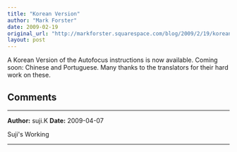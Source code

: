 ```yaml
---
title: "Korean Version"
author: "Mark Forster"
date: 2009-02-19
original_url: "http://markforster.squarespace.com/blog/2009/2/19/korean-version.html"
layout: post
---
```


A Korean Version of the Autofocus instructions is now available. Coming soon: Chinese and Portuguese. Many thanks to the translators for their hard work on these.


## Comments

---

**Author:** suji.K
**Date:** 2009-04-07

Suji's Working

---
